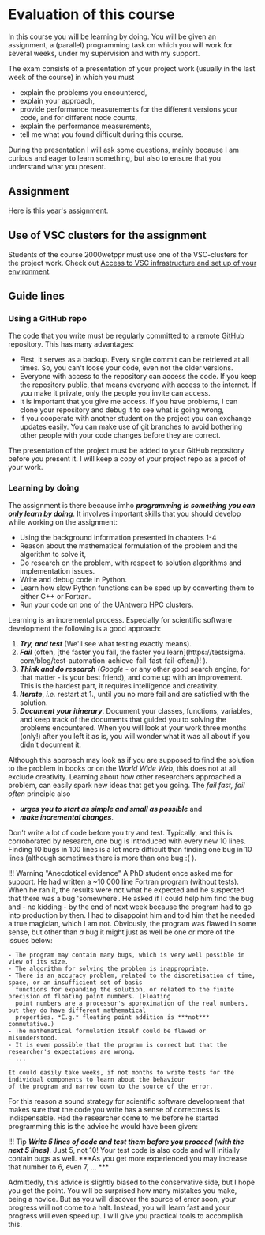 # Evaluation of this course

In this course you will be learning by doing. You will be given an assignment, a (parallel) 
programming task on which you will work for several weeks, under my supervision and with my support. 

The exam consists of a presentation of your project work (usually in the last week of the course) in which you must

- explain the problems you encountered,
- explain your approach,
- provide performance measurements for the different versions your code, and for different node counts,
- explain the performance measurements,
- tell me what you found difficult during this course.

During the presentation I will ask some questions, mainly because I am curious and eager to learn something, but also 
to ensure that you understand what you present.

## Assignment

Here is this year's [assignment](assignment-2022-23.md).

## Use of VSC clusters for the assignment

Students of the course 2000wetppr must use one of the VSC-clusters for the project work. Check out [Access to VSC 
infrastructure and set up of your environment](vsc-infrastructure.md). 

## Guide lines

### Using a GitHub repo  
The code that you write must be regularly committed to a remote [GitHub](https://github) repository. This has many 
advantages:

- First, it serves as a backup. Every single commit can be retrieved at all times. So, you can't loose your code, 
  even not the older versions.
- Everyone with access to the repository can access the code. If you keep the repository public, that means everyone 
  with access to the internet. If you make it private, only the people you invite can access. 
- It is important that you give me access. If you have problems, I can clone your repository and debug it to see 
  what is going wrong,
- If you cooperate with another student on the project you can exchange updates easily. You can make use of git 
  branches to avoid bothering other people with your code changes before they are correct.  

The presentation of the project must be added to your GitHub repository before you present it. I will keep a copy of 
your project repo as a proof of your work.

### Learning by doing

The assignment is there because imho ***programming is something you can only learn by doing***. It involves 
important skills that you should develop while working on the assignment:

- Using the background information presented in chapters 1-4
- Reason about the mathematical formulation of the problem and the algorithm to solve it,
- Do research on the problem, with respect to solution algorithms and implementation issues.
- Write and debug code in Python. 
- Learn how slow Python functions can be sped up by converting them to either C++ or Fortran. 
- Run your code on one of the UAntwerp HPC clusters.

Learning is an incremental process. Especially for scientific software development the following is a good approach:

1. ***Try, and test*** (We'll see what testing exactly means). 
2. ***Fail*** (often, [the faster you fail, the faster you learn](https://testsigma.
   com/blog/test-automation-achieve-fail-fast-fail-often/)! ).   
3. ***Think and do research*** (*Google* - or any other good search engine, for that matter - is your best friend), and 
   come up with an improvement. This is the hardest part, it requires intelligence and creativity.
4. ***Iterate***, *i.e.* restart at 1., until you no more fail and are satisfied with the solution.
5. ***Document your itinerary***. Document your classes, functions, variables, and keep track of the documents 
   that guided you to solving the problems encountered. When you will look at your work three months (only!) after 
   you left it as is, you will wonder what it was all about if you didn't document it. 

Although this approach may look as if you are supposed to find the solution to the problem in books or on the *World 
Wide Web*, this does not at all exclude creativity. Learning about how other researchers approached a problem, can 
easily spark new ideas that get you going. The *fail fast, fail often* principle also 
 
- ***urges you to start as simple and small as possible*** and 
- ***make incremental changes***. 

Don't write a lot of code before you try and test. Typically, and this is corroborated by research, one bug is
introduced with every new 10 lines. Finding 10 bugs in 100 lines is a lot more difficult than finding one bug in 10 
lines (although sometimes there is more than one bug :( ). 

!!! Warning "Anecdotical evidence"
    A PhD student once asked me for support. He had written a ~10 000 line Fortran program
    (without tests). When he ran it, the results were not what he expected and he suspected that there was a bug 
    'somewhere'. He asked if I could help him find the bug and - no kidding - by the end of next week because the 
    program had to go into production by then. I had to disappoint him and told him that he needed a true magician, 
    which I am not. Obviously, the program was flawed in some sense, but other than _a_ bug it might just as well be 
    one or more of the issues below:

    - The program may contain many bugs, which is very well possible in view of its size.
    - The algorithm for solving the problem is inappropriate.
    - There is an accuracy problem, related to the discretisation of time, space, or an insufficient set of basis 
      functions for expanding the solution, or related to the finite precision of floating point numbers. (Floating 
      point numbers are a processor's approximation of the real numbers, but they do have different mathematical 
      properties. *E.g.* floating point addition is ***not*** commutative.)
    - The mathematical formulation itself could be flawed or misunderstood.
    - It is even possible that the program is correct but that the researcher's expectations are wrong. 
    - ...

    It could easily take weeks, if not months to write tests for the individual components to learn about the behaviour 
    of the program and narrow down to the source of the error. 

For this reason a sound strategy for scientific software development that makes sure that the code you write has a 
sense of correctness is indispensable. Had the researcher come to me before he started programming this is the 
advice he would have been given: 

!!! Tip
    ***Write 5 lines of code and test them before you proceed (with the next 5 lines)***. Just 5, not 10! Your test 
    code is also code and will initially contain bugs as well. ***As you get more experienced you may increase that 
    number  to 6, even 7, ... ***

Admittedly, this advice is slightly biased to the conservative side, but I hope you get the point. You will be 
surprised how many mistakes you make, being a novice. But as you will discover the source of error soon, your 
progress will not come to a halt. Instead, you will learn fast and your progress will even speed up. I will give you 
practical tools to accomplish this. 